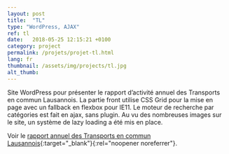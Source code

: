 ```yaml
---
layout: post
title:  "TL"
type: "WordPress, AJAX"
ref: tl
date:   2018-05-25 12:15:21 +0100
category: project
permalink: /projets/projet-tl.html
lang: fr
thumbnail: /assets/img/projects/tl.jpg
alt_thumb: 
---
```


Site WordPress pour présenter le rapport d’activité annuel des Transports en commun Lausannois.
La partie front utilise CSS Grid pour la mise en page avec un fallback en flexbox pour IE11.
Le moteur de recherche par catégories est fait en ajax, sans plugin. Au vu des nombreuses images sur le site, un système de lazy loading a été mis en place.

Voir le [rapport annuel des Transports en commun Lausannois](https://rapportannuel.t-l.ch/ "(nouvelle fenêtre)"){:target="_blank"}{:rel="noopener noreferrer"}.

<img src="{{ site.baseurl }}/assets/img/projects/tl_large.jpg" alt="" 
             srcset="{{ site.baseurl }}/assets/img/projects/tl_medium.jpg 670w,
          {{ site.baseurl }}/assets/img/projects/tl_large.jpg 1024w"
          sizes="(min-width:671px) 1024px"/> 